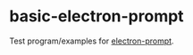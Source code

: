 # basic-electron-prompt

Test program/examples for [electron-prompt](https://github.com/Jarboer/electron-prompt).
